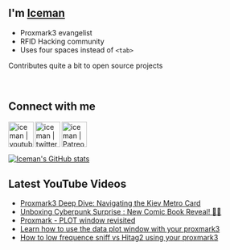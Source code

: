 ## I'm [Iceman][website]

- Proxmark3 evangelist
- RFID Hacking community
- Uses four spaces instead of `<tab>`

Contributes quite a bit to open source projects

<br />

## Connect with me

[<img align="left" alt="iceman | youtube" height="50px" src="https://upload.wikimedia.org/wikipedia/commons/0/09/YouTube_full-color_icon_%282017%29.svg" />][youtube]
[<img align="left" alt="iceman | twitter" height="50px" src="https://upload.wikimedia.org/wikipedia/commons/thumb/6/6b/Twitter_Logo_Blue.png/640px-Twitter_Logo_Blue.png" />][twitter]
[<img align="left" alt="iceman | Patreon" height="50px" src="https://upload.wikimedia.org/wikipedia/commons/5/5a/Patreon_logomark.svg" />][patreon]

<br /><br /><br />

[![Iceman's GitHub stats](https://github-readme-stats.vercel.app/api?username=iceman1001&show_icons=true&theme=calm)](https://github.com/anuraghazra/github-readme-stats)


## Latest YouTube Videos
<!-- YOUTUBE:START -->
- [Proxmark3 Deep Dive: Navigating the Kiev Metro Card](https://www.youtube.com/watch?v=JCZt0N-bPUc)
- [Unboxing Cyberpunk Surprise : New Comic Book Reveal! 🎁🤖](https://www.youtube.com/watch?v=kekyZq2l394)
- [Proxmark - PLOT window revisited](https://www.youtube.com/watch?v=7L-8MkSym8c)
- [Learn how to use the data plot window with your proxmark3](https://www.youtube.com/watch?v=3GWEgmtBw6s)
- [How to low frequence sniff vs Hitag2 using your proxmark3](https://www.youtube.com/watch?v=bN5Wp8FyG2M)
<!-- YOUTUBE:END -->

[website]: http://www.icedev.se
[twitter]: https://twitter.com/herrmann1001
[youtube]: https://www.youtube.com/c/ChrisHerrmann1001
[patreon]: https://www.patreon.com/iceman1001
